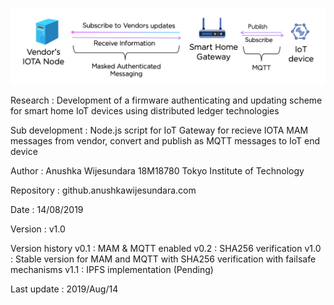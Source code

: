
![Overall architecture](scheme.png)


Research : Development of a firmware authenticating and updating scheme for smart home IoT devices using distributed ledger technologies

Sub development : Node.js script for IoT Gateway for recieve IOTA MAM messages from vendor, convert and publish as MQTT messages to IoT end device

Author : Anushka Wijesundara 18M18780 Tokyo Institute of Technology

Repository : github.anushkawijesundara.com

Date : 14/08/2019

Version : v1.0

Version history v0.1 : MAM & MQTT enabled 
                v0.2 : SHA256 verification
                v1.0 : Stable version for MAM and MQTT with SHA256 verification with failsafe mechanisms
                v1.1 : IPFS implementation (Pending)

Last update : 2019/Aug/14
